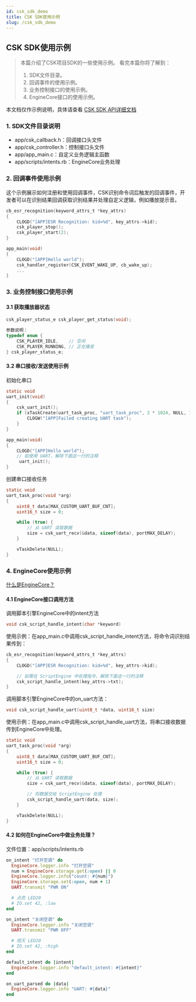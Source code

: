 ```yaml
---
id: csk_sdk_demo
title: CSK SDK使用示例
slug: /csk_sdk_demo
---
```


## CSK SDK使用示例

> 本篇介绍了CSK项目SDK的一些使用示例。
> 看完本篇你将了解到：
>
> 1. SDK文件目录。
> 2. 回调事件的使用示例。
> 3. 业务控制接口的使用示例。
> 4. EngineCore接口的使用示例。

本文档仅作示例说明，具体请查看 [CSK SDK API详细文档](https://open.listenai.com/csksdk_api)

### 1. SDK文件目录说明

- app/csk_callback.h：回调接口头文件
- app/csk_controller.h：控制接口头文件
- app/app_main.c：自定义业务逻辑主函数
- app/scripts/intents.rb：EngineCore业务处理

### 2. 回调事件使用示例

这个示例展示如何注册和使用回调事件，CSK识别命令词后触发的回调事件，开发者可以在识别结果回调获取识别结果并处理自定义逻辑，例如播放提示音。

```C
cb_esr_recognition(keyword_attrs_t *key_attrs)
{
    CLOGD("[APP]ESR Recognition: kid=%d", key_attrs->kid);
    csk_player_stop();
    csk_player_start(2);
}

app_main(void)
{
	CLOGD("[APP]Hello world");
	csk_handler_register(CSK_EVENT_WAKE_UP, cb_wake_up);
    ...
}
```

### 3. 业务控制接口使用示例

#### 3.1 获取播放器状态
```C
csk_player_status_e csk_player_get_status(void);

参数说明：
typedef enum {
    CSK_PLAYER_IDLE,    // 空闲
    CSK_PLAYER_RUNNING, // 正在播音
} csk_player_status_e;
```

#### 3.2 串口接收/发送使用示例
初始化串口
```C
static void
uart_init(void)
{
	csk_uart_init();
	if (xTaskCreate(uart_task_proc, "uart_task_proc", 2 * 1024, NULL, 13, NULL) != pdPASS) {
		CLOGW("[APP]Failed creating UART task");
	}
}

app_main(void)
{
	CLOGD("[APP]Hello world");
	// 如使用 UART，解除下面这一行的注释
	 uart_init();
}
```

创建串口接收任务
```C
static void
uart_task_proc(void *arg)
{
	uint8_t data[MAX_CUSTOM_UART_BUF_CNT];
	uint16_t size = 0;

	while (true) {
		// 从 UART 读取数据
		size = csk_uart_recv(&data, sizeof(data), portMAX_DELAY);
	}

	vTaskDelete(NULL);
}
```

### 4. EngineCore使用示例
[什么是EngineCore？](https://open.listenai.com/guides/EngineCore/getting_started)

#### 4.1 EngineCore接口调用方法
调用脚本引擎EngineCore中的intent方法
```C
void csk_script_handle_intent(char *keyword)
```
使用示例：在app_main.c中调用csk_script_handle_intent方法，将命令词识别结果传到：
```C
cb_esr_recognition(keyword_attrs_t *key_attrs)
{
	CLOGD("[APP]ESR Recognition: kid=%d", key_attrs->kid);

	// 如需在 ScriptEngine 中处理指令，解除下面这一行的注释
	csk_script_handle_intent(key_attrs->txt);
}
```

调用脚本引擎EngineCore中的on_uart方法：
```C
void csk_script_handle_uart(uint8_t *data, uint16_t size)
```
使用示例：在app_main.c中调用csk_script_handle_uart方法，将串口接收数据传到EngineCore中处理。

```C
static void
uart_task_proc(void *arg)
{
	uint8_t data[MAX_CUSTOM_UART_BUF_CNT];
	uint16_t size = 0;

	while (true) {
		// 从 UART 读取数据
		size = csk_uart_recv(&data, sizeof(data), portMAX_DELAY);

		// 将数据交给 ScriptEngine 处理
		csk_script_handle_uart(data, size);
	}

	vTaskDelete(NULL);
}
```
#### 4.2 如何在EngineCore中做业务处理？
文件位置：app/scripts/intents.rb
```ruby
on_intent "打开空调" do
  EngineCore.logger.info "打开空调"
  num = EngineCore.storage.get(:open) || 0
  EngineCore.logger.info("count: #{num}")
  EngineCore.storage.set(:open, num + 1)
  UART.transmit "PWR ON"

  # 点亮 LED20
  # IO.set 42, :low
end

on_intent "关闭空调" do
  EngineCore.logger.info "关闭空调"
  UART.transmit "PWR OFF"

  # 熄灭 LED20
  # IO.set 42, :high
end

default_intent do |intent|
  EngineCore.logger.info "default_intent: #{intent}"
end

on_uart_parsed do |data|
  EngineCore.logger.info "UART: #{data}"
end
```
